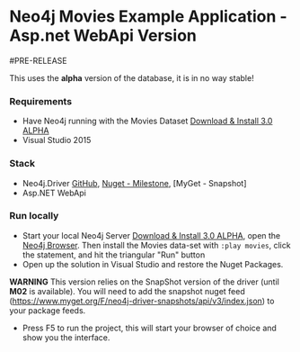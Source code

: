 # Neo4j Movies Example Application - Asp.net WebApi Version

#PRE-RELEASE

This uses the **alpha** version of the database, it is in no way stable!

### Requirements
* Have Neo4j running with the Movies Dataset [Download & Install 3.0 ALPHA](http://alpha.neohq.net/)
* Visual Studio 2015

### Stack
* Neo4j.Driver [GitHub](https://github.com/neo4j/neo4j-dotnet-driver), [Nuget - Milestone](http://nuget.org/packages/Neo4j.Driver), [MyGet - Snapshot]
* Asp.NET WebApi

### Run locally
* Start your local Neo4j Server  [Download & Install 3.0 ALPHA](http://alpha.neohq.net/), open the [Neo4j Browser](http://localhost:7474). Then install the Movies data-set with `:play movies`, click the statement, and hit the triangular "Run" button
* Open up the solution in Visual Studio and restore the Nuget Packages. 

**WARNING** This version relies on the SnapShot version of the driver (until **M02** is available). You will need to add the snapshot nuget feed (https://www.myget.org/F/neo4j-driver-snapshots/api/v3/index.json) to your package feeds.

* Press F5 to run the project, this will start your browser of choice and show you the interface.

